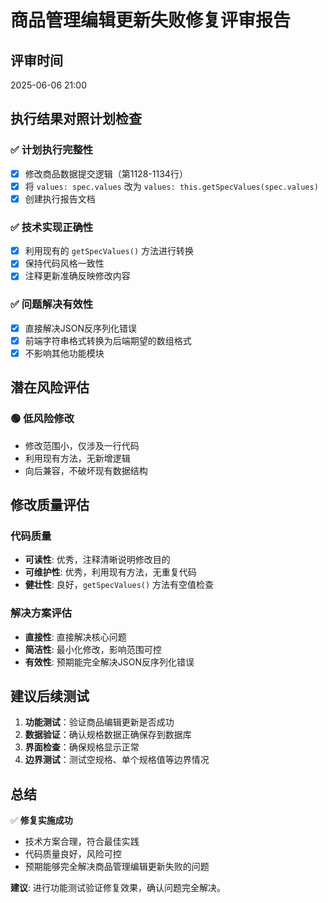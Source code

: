 # 商品管理编辑更新失败修复评审报告

## 评审时间
2025-06-06 21:00

## 执行结果对照计划检查

### ✅ 计划执行完整性
- [x] 修改商品数据提交逻辑（第1128-1134行）
- [x] 将 `values: spec.values` 改为 `values: this.getSpecValues(spec.values)`
- [x] 创建执行报告文档

### ✅ 技术实现正确性
- [x] 利用现有的 `getSpecValues()` 方法进行转换
- [x] 保持代码风格一致性
- [x] 注释更新准确反映修改内容

### ✅ 问题解决有效性
- [x] 直接解决JSON反序列化错误
- [x] 前端字符串格式转换为后端期望的数组格式
- [x] 不影响其他功能模块

## 潜在风险评估

### 🟢 低风险修改
- 修改范围小，仅涉及一行代码
- 利用现有方法，无新增逻辑
- 向后兼容，不破坏现有数据结构

## 修改质量评估

### 代码质量
- **可读性**: 优秀，注释清晰说明修改目的
- **可维护性**: 优秀，利用现有方法，无重复代码
- **健壮性**: 良好，`getSpecValues()` 方法有空值检查

### 解决方案评估
- **直接性**: 直接解决核心问题
- **简洁性**: 最小化修改，影响范围可控
- **有效性**: 预期能完全解决JSON反序列化错误

## 建议后续测试

1. **功能测试**：验证商品编辑更新是否成功
2. **数据验证**：确认规格数据正确保存到数据库
3. **界面检查**：确保规格显示正常
4. **边界测试**：测试空规格、单个规格值等边界情况

## 总结

✅ **修复实施成功**
- 技术方案合理，符合最佳实践
- 代码质量良好，风险可控
- 预期能够完全解决商品管理编辑更新失败的问题

**建议**: 进行功能测试验证修复效果，确认问题完全解决。